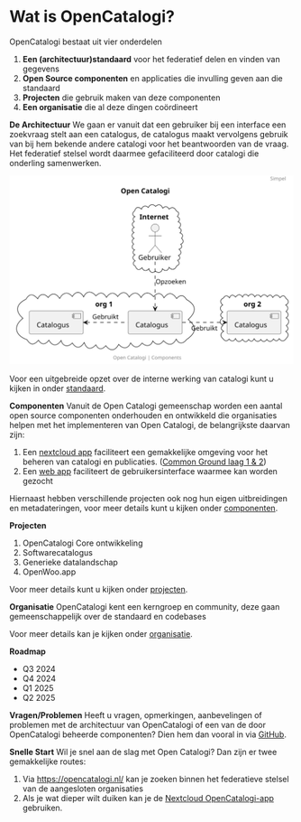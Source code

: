 # Wat is OpenCatalogi?

OpenCatalogi bestaat uit vier onderdelen

1. **Een (architectuur)standaard** voor het federatief delen en vinden van gegevens
2. **Open Source componenten** en applicaties die invulling geven aan die standaard
3. **Projecten** die gebruik maken van deze componenten
4. **Een organisatie** die al deze dingen coördineert

**De Architectuur**
We gaan er vanuit dat een gebruiker bij een interface een zoekvraag stelt aan een catalogus, de catalogus maakt vervolgens gebruik van bij hem bekende andere catalogi voor het beantwoorden van de vraag. Het federatief stelsel wordt daarmee gefaciliteerd door catalogi die onderling samenwerken.

![UML Diagram van OpenCatalogi](https://raw.githubusercontent.com/OpenCatalogi/.github/main/docs/handleidingen/components_simple.svg "UML Diagram van OpenCatalogi")

Voor een uitgebreide opzet over de interne werking van catalogi kunt u kijken in onder [standaard](/Docs/Standaard/).

**Componenten**
Vanuit de Open Catalogi gemeenschap worden een aantal open source componenten onderhouden en ontwikkeld die organisaties helpen met het implementeren van Open Catalogi, de belangrijkste daarvan zijn:

1. Een [nextcloud app](https://github.com/ConductionNL/opencatalogi) faciliteert een gemakkelijke omgeving voor het beheren van catalogi en publicaties. ([Common Ground laag 1 & 2](https://componentencatalogus.commonground.nl/5-lagen-model))
2. Een [web app](https://github.com/OpenCatalogi/web-app) faciliteert de gebruikersinterface waarmee kan worden gezocht

Hiernaast hebben verschillende projecten ook nog hun eigen uitbreidingen en metadateringen, voor meer details kunt u kijken onder [componenten](Docs/Componenten/).

**Projecten**

1. OpenCatalogi Core ontwikkeling
2. Softwarecatalogus
3. Generieke datalandschap
4. OpenWoo.app

Voor meer details kunt u kijken onder [projecten](Docs/Projecten/).

**Organisatie**
OpenCatalogi kent een kerngroep en community, deze gaan gemeenschappelijk over de standaard en codebases

Voor meer details kan je kijken onder [organisatie](Docs/Organisatie/).

**Roadmap**

- Q3 2024
- Q4 2024
- Q1 2025
- Q2 2025

**Vragen/Problemen**
Heeft u vragen, opmerkingen, aanbevelingen of problemen met de architectuur van OpenCatalogi of een van de door OpenCatalogi beheerde componenten? Dien hem dan vooral in via [GitHub](https://github.com/OpenCatalogi/.github/issues/new/choose).

**Snelle Start**
Wil je snel aan de slag met Open Catalogi? Dan zijn er twee gemakkelijke routes:

1. Via <https://opencatalogi.nl/> kan je zoeken binnen het federatieve stelsel van de aangesloten organisaties
2. Als je wat dieper wilt duiken kan je de [Nextcloud OpenCatalogi-app](https://github.com/ConductionNL/opencatalogi) gebruiken.
